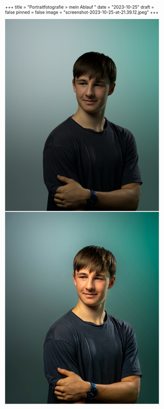 +++
title = "Portraitfotografie > mein Ablauf "
date = "2023-10-25"
draft = false
pinned = false
image = "screenshot-2023-10-25-at-21.39.12.jpeg"
+++
<script src="https://unpkg.com/image-compare-viewer/dist/image-compare-viewer.min.js"></script>

<link href="https://unpkg.com/image-compare-viewer/dist/image-compare-viewer.min.css" rel="stylesheet" type="text/css" />

<div id="image-compare">
  <img src="mael-before.jpg" alt="" style="max-width: 100%; height: auto;" />
  <img src="mael-after.jpg" alt="" style="max-width: 100%; height: auto;" />
</div>

<script>
  const element = document.getElementById("image-compare");
  const viewer = new ImageCompare(element).mount();
</script>
